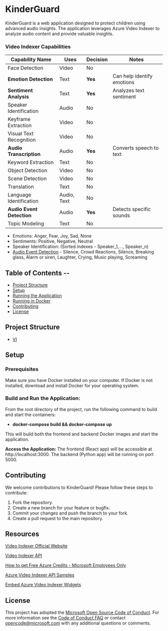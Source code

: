# KinderGuard

KinderGuard is a web application designed to protect children using advanced audio insights. The application leverages Azure Video Indexer to analyze audio content and provide valuable insights.


### Video Indexer Capabilities

| Capability Name         | Uses                | Decision | Notes                                                    |
|-------------------------|---------------------|---------------------|----------------------------------------------------------|
| Face Detection          | Video               | No                  | 
|**Emotion Detection**       | Text       | **Yes**                 | Can help identify  emotions|
| **Sentiment Analysis**      | Text                | **Yes**                 | Analyzes text sentiment |
| Speaker Identification  | Audio               | No                  | 
| Keyframe Extraction     | Video               | No                 | 
| Visual Text Recognition | Video               | No                  |
| **Audio Transcription**     | Audio               | **Yes**                 | Converts speech to text            |
| Keyword Extraction      | Text                | No                 | 
| Object Detection        | Video               | No                 | 
| Scene Detection         | Video               | No                 |
| Translation             | Text                | No                  |
| Language Identification | Audio, Text         | No                  |
| **Audio Event Detection**   | Audio               | **Yes**                 | Detects specific sounds      |
| Topic Modeling          | Text                | No                 

- Emotions: Anger, Fear, Joy, Sad, None
- Sentiments: Positive, Negative, Neutral
- Speaker Identification: (Sorted indexes - Speaker_1,..., Speaker_n)
- [Audio Event Detection](https://learn.microsoft.com/en-us/azure/azure-video-indexer/audio-effects-detection-insight) - Silence, Crowd Reactions, Silence, Breaking glass, Alarm or siren,
Laughter, Crying, Music playing, Screaming

## Table of Contents  --

- [Project Structure](#project-structure)
- [Setup](#setup)
- [Running the Application](#running-the-application)
- [Running in Docker](#running-in-docker)
- [Contributing](#contributing)
- [License](#license)

## Project Structure
- [VI](https://www.videoindexer.ai/media/library)

## Setup
### Prerequisites
Make sure you have Docker installed on your computer. If Docker is not installed, download and install Docker for your operating system.

### Build and Run the Application:
From the root directory of the project, run the following command to build and start the containers:

- **docker-compose build && docker-compose up**

This will build both the frontend and backend Docker images and start the application.

**Access the Application:**
The frontend (React app) will be accessible at http://localhost:3000.
The backend (Python app) will be running on port 5000.

## Contributing

We welcome contributions to KinderGuard! Please follow these steps to contribute:

1. Fork the repository.
2. Create a new branch for your feature or bugfix.
3. Commit your changes and push the branch to your fork.
4. Create a pull request to the main repository.


## Resources
[Video Indexer Official Website](https://www.videoindexer.ai/)

[Video Indexer API](https://api-portal.videoindexer.ai/api-details#api=Operations&operation=Get-Account-Access-Token)

[How to get Free Azure Credits - Microsoft Employees Only ](https://www.osgwiki.com/wiki/Azure_Credit)

[Azure Video Indexer API Samples](https://github.com/Azure-Samples/azure-video-indexer-samples/tree/master/API-Samples)

[Embed Azure Video Indexer Widgets](https://learn.microsoft.com/en-us/azure/azure-video-indexer/video-indexer-embed-widgets)

## License

This project has adopted the [Microsoft Open Source Code of Conduct](https://opensource.microsoft.com/codeofconduct/). For more information see the [Code of Conduct FAQ](https://opensource.microsoft.com/codeofconduct/faq/) or contact [opencode@microsoft.com](mailto:opencode@microsoft.com) with any additional questions or comments.
